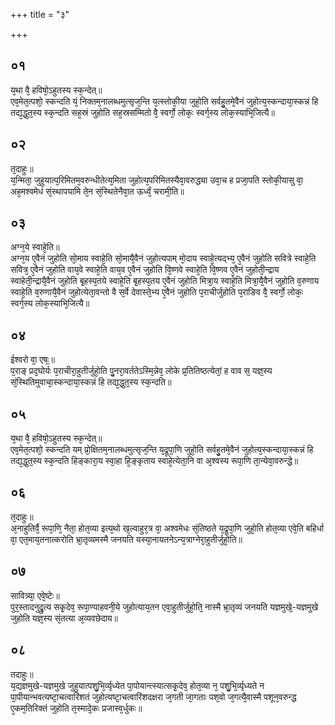 +++
title = "३"

+++
## ०१
य᳘था वै᳘ हविषो᳘ऽहुतस्य स्क᳘न्देत्॥  
एव᳘मेत᳘त्पशो᳘ स्कन्दति यं᳘ निक्तम᳘नालब्धमुत्सृज᳘न्ति य᳘त्स्तोकी᳘या जुहो᳘ति सर्वहु᳘तमे᳘वैनं जुहोत्य᳘स्कन्दाया᳘स्कन्नं हि तद्य᳘द्धुत᳘स्य स्क᳘न्दति सह᳘स्रं जुहोति सह᳘स्रसम्मितो वै᳘ स्वर्गो᳘ लोकः᳘ स्वर्ग᳘स्य लोक᳘स्याभि᳘जित्यै॥  
## ०२
त᳘दाहुः॥  
य᳘न्मिता᳘ जुहुयात्प᳘रिमितम᳘वरुन्धीतेत्य᳘मिता जुहोत्य᳘परिमितस्यैवा᳘वरुद्ध्या उवा᳘च ह प्रजा᳘पति स्तोकी᳘यासु वा᳘ अह᳘मश्वमेधं सं᳘स्थापयामि ते᳘न सं᳘स्थितेनैवा᳘त ऊर्ध्वं᳘ चरामी᳘ति॥  
## ०३
अग्न᳘ये स्वाहे᳘ति॥  
अग्न᳘य ए᳘वैनं जुहोति सो᳘माय स्वाहे᳘ति सो᳘मायै᳘वैनं जुहोत्यपाम् मो᳘दाय स्वाहे᳘त्यद्भ्य᳘ ए᳘वैनं जुहोति सवित्रे स्वाहे᳘ति सवित्र᳘ ए᳘वैनं जुहोति वाय᳘वे स्वाहे᳘ति वाय᳘व ए᳘वैनं जुहोति वि᳘ष्णवे स्वाहे᳘ति वि᳘ष्णव ए᳘वैनं जुहोती᳘न्द्राय स्वाहेती᳘न्द्रायै᳘वैनं जुहोति बृ᳘हस्प᳘तये स्वाहे᳘ति बृ᳘हस्प᳘तय ए᳘वैनं जुहोति मित्रा᳘य स्वाहे᳘ति मित्रा᳘यै᳘वैनं जुहोति व᳘रुणाय स्वाहे᳘ति व᳘रुणायै᳘वैनं जुहोत्येता᳘वन्तो वै स᳘र्वे देवास्ते᳘भ्य ए᳘वैनं जुहोति प᳘राचीर्जुहोति प᳘राङिव वै᳘ स्वर्गो᳘ लोकः᳘ स्वर्ग᳘स्य लोक᳘स्याभि᳘जित्यै॥  
## ०४
ईश्वरो वा᳘ एषः᳟॥  
प᳘राङ् प्रद᳘घोर्यः प᳘राचीरा᳘हुतीर्जुहो᳘ति पु᳘नरा᳘वर्ततेऽस्मि᳘न्नेव᳘ लोके प्र᳘तितिष्ठत्येतां᳘ ह वाव स᳘ यज्ञ᳘स्य सं᳘स्थितिमुवाचा᳘स्कन्दाया᳘स्कन्नं हि तद्य᳘द्धुत᳘स्य स्क᳘न्दति॥  
## ०५
य᳘था वै᳘ हविषो᳘ऽहुतस्य स्क᳘न्देत्॥  
एव᳘मेत᳘त्पशो᳘ स्कन्दति यम् प्रो᳘क्षितम᳘नालब्धमुत्सृज᳘न्ति य᳘द्रूपा᳘णि जुहो᳘ति सर्वहु᳘तमे᳘वैनं जुहोत्य᳘स्कन्दाया᳘स्कन्नं हि तद्य᳘द्धुत᳘स्य स्क᳘न्दति हिङ्कारा᳘य स्वा᳘हा हि᳘ङ्कृताय स्वाहे᳘त्येता᳘नि वा अ᳘श्वस्य रूपा᳘णि ता᳘न्येवा᳘वरुन्द्धे॥  
## ०६
त᳘दाहुः॥  
अ᳘नाहुतिर्वै᳘ रूपा᳘णि᳘ नैता᳘ होत᳘व्या इत्य᳘थो ख᳘ल्वाहुर᳘त्र वा᳘ अश्वमेधः सं᳘तिष्ठते य᳘द्रूपा᳘णि जुहो᳘ति होत᳘व्या एवे᳘ति बहिर्धा वा᳘ एत᳘माय᳘तनात्करोति भ्रा᳘तृव्यमस्मै जनयति यस्या᳘नायतनेऽन्य᳘त्राग्नेरा᳘हुतीर्जुहो᳘ति॥  
## ०७
सावित्र्या᳘ एवे᳘ष्टेः॥  
पुर᳘स्तादनुद्रु᳘त्य सकृ᳘देव᳘ रूपा᳘ण्याहवनी᳘ये जुहोत्याय᳘तन एवा᳘हुतीर्जुहो᳘ति᳘ नास्मै भ्रा᳘तृव्यं जनयति यज्ञमुखे᳘-यज्ञमुखे जुहोति यज्ञ᳘स्य सं᳘तत्या अ᳘व्यवछेदाय॥  
## ०८
तदाहुः॥  
य᳘द्यज्ञमुखे-यज्ञमुखे जुहुयात्पशु᳘भि᳘र्व्यृध्येत पा᳘पोयान्त्स्यात्सकृ᳘देव᳘ होत᳘व्या न᳘ पशु᳘भि᳘र्व्यृध्यते न पा᳘पीयान्भवत्यष्टा᳘चत्वारिंशतं जुहोत्यष्टा᳘चत्वारिंशदक्षरा ज᳘गती जा᳘गताः पश᳘वो ज᳘गत्यै᳘वास्मै पशून᳘वरुन्द्ध ए᳘कम᳘तिरिक्तं जुहोति त᳘स्मादे᳘कः प्रजास्व᳘र्धुकः॥  